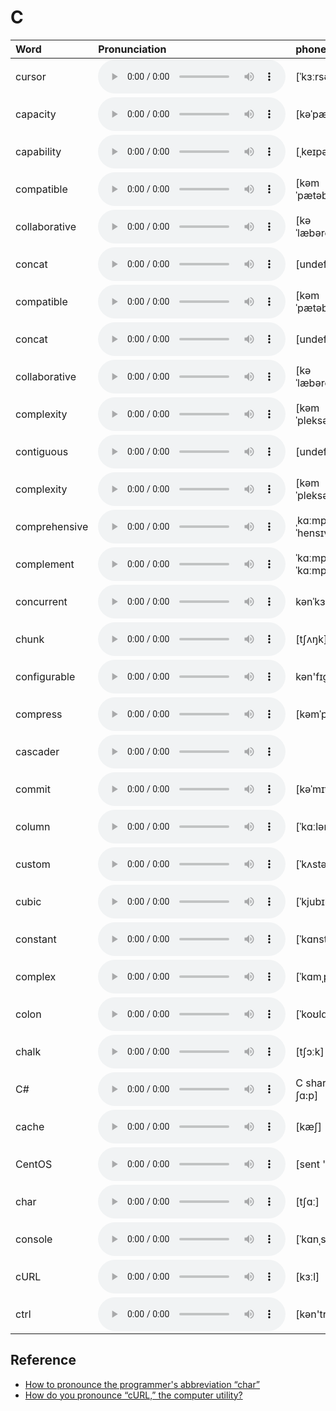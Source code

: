 
# C

| Word  | Pronunciation | phonetic |
| :-- | :-- | :-- |
| cursor | <audio src="/awesome-pronunciation/public/audio/cursor.mp3" controls="controls" controlslist="nodownload"></audio> | [ˈkɜːrsər] |
| capacity | <audio src="/awesome-pronunciation/public/audio/capacity.mp3" controls="controls" controlslist="nodownload"></audio> | [kəˈpæsəti] |
| capability | <audio src="/awesome-pronunciation/public/audio/capability.mp3" controls="controls" controlslist="nodownload"></audio> | [ˌkeɪpəˈbɪləti] |
| compatible | <audio src="/awesome-pronunciation/public/audio/compatible.mp3" controls="controls" controlslist="nodownload"></audio> | [kəmˈpætəb(ə)l] |
| collaborative | <audio src="/awesome-pronunciation/public/audio/collaborative.mp3" controls="controls" controlslist="nodownload"></audio> | [kəˈlæbəreɪtɪv] |
| concat | <audio src="/awesome-pronunciation/public/audio/concat.mp3" controls="controls" controlslist="nodownload"></audio> | [undefined] |
| compatible | <audio src="/awesome-pronunciation/public/audio/compatible.mp3" controls="controls" controlslist="nodownload"></audio> | [kəmˈpætəb(ə)l] |
| concat | <audio src="/awesome-pronunciation/public/audio/concat.mp3" controls="controls" controlslist="nodownload"></audio> | [undefined] |
| collaborative | <audio src="/awesome-pronunciation/public/audio/collaborative.mp3" controls="controls" controlslist="nodownload"></audio> | [kəˈlæbəreɪtɪv] |
| complexity | <audio src="/awesome-pronunciation/public/audio/complexity.mp3" controls="controls" controlslist="nodownload"></audio> | [kəmˈpleksəti] |
| contiguous | <audio src="/awesome-pronunciation/public/audio/contiguous.mp3" controls="controls" controlslist="nodownload"></audio> | [undefined] |
| complexity | <audio src="/awesome-pronunciation/public/audio/complexity.mp3" controls="controls" controlslist="nodownload"></audio> | [kəmˈpleksəti] |
| comprehensive | <audio src="/awesome-pronunciation/public/audio/comprehensive.mp3" controls="controls" controlslist="nodownload"></audio> | ˌkɑːmprɪˈhensɪv |
| complement | <audio src="/awesome-pronunciation/public/audio/complement.mp3" controls="controls" controlslist="nodownload"></audio> | ˈkɑːmplɪment; ˈkɑːmplɪmənt |
| concurrent | <audio src="/awesome-pronunciation/public/audio/concurrent.mp3" controls="controls" controlslist="nodownload"></audio> | kənˈkɜːrənt |
| chunk | <audio src="/awesome-pronunciation/public/audio/chunk.mp3" controls="controls" controlslist="nodownload"></audio> | [tʃʌŋk] |
| configurable | <audio src="/awesome-pronunciation/public/audio/configurable.mp3" controls="controls" controlslist="nodownload"></audio> | kən'fɪgjərəbl |
| compress | <audio src="/awesome-pronunciation/public/audio/compress.mp3" controls="controls" controlslist="nodownload"></audio> | [kəmˈpres] |
| cascader | <audio src="/awesome-pronunciation/public/audio/cascader.mp3" controls="controls" controlslist="nodownload"></audio> |  |
| commit | <audio src="/awesome-pronunciation/public/audio/commit.mp3" controls="controls" controlslist="nodownload"></audio> | [kəˈmɪt] |
| column | <audio src="/awesome-pronunciation/public/audio/column.mp3" controls="controls" controlslist="nodownload"></audio> | [ˈkɑːləm] |
| custom | <audio src="/awesome-pronunciation/public/audio/custom.mp3" controls="controls" controlslist="nodownload"></audio> | [ˈkʌstəm] |
| cubic | <audio src="/awesome-pronunciation/public/audio/cubic.mp3" controls="controls" controlslist="nodownload"></audio> | [ˈkjubɪk] |
| constant | <audio src="/awesome-pronunciation/public/audio/constant.mp3" controls="controls" controlslist="nodownload"></audio> | [ˈkɑnstənt] |
| complex | <audio src="/awesome-pronunciation/public/audio/complex.mp3" controls="controls" controlslist="nodownload"></audio> | [ˈkɑmˌpleks] |
| colon | <audio src="/awesome-pronunciation/public/audio/colon.mp3" controls="controls" controlslist="nodownload"></audio> | [ˈkoʊlɑn] |
| chalk | <audio src="/awesome-pronunciation/public/audio/chalk.mp3" controls="controls" controlslist="nodownload"></audio> | [tʃɔːk] |
| C# | <audio src="/awesome-pronunciation/public/audio/C%23.mp3" controls="controls" controlslist="nodownload"></audio> | C sharp [si ʃɑ:p] |
| cache | <audio src="/awesome-pronunciation/public/audio/cache.mp3" controls="controls" controlslist="nodownload"></audio> | [kæʃ] |
| CentOS | <audio src="/awesome-pronunciation/public/audio/CentOS.mp3" controls="controls" controlslist="nodownload"></audio> | [sent 'əʊ 'es] |
| char | <audio src="/awesome-pronunciation/public/audio/char.mp3" controls="controls" controlslist="nodownload"></audio> | [tʃɑː] |
| console | <audio src="/awesome-pronunciation/public/audio/console.mp3" controls="controls" controlslist="nodownload"></audio> | [ˈkɑnˌsoʊl] |
| cURL | <audio src="/awesome-pronunciation/public/audio/cURL.mp3" controls="controls" controlslist="nodownload"></audio> | [kɜːl] |
| ctrl | <audio src="/awesome-pronunciation/public/audio/ctrl.mp3" controls="controls" controlslist="nodownload"></audio> | [kən'trəʊl] |

## Reference

- [How to pronounce the programmer's abbreviation “char”](https://english.stackexchange.com/questions/60154/how-to-pronounce-the-programmers-abbreviation-char)
- [How do you pronounce “cURL,” the computer utility?](https://english.stackexchange.com/questions/48735/how-do-you-pronounce-curl-the-computer-utility?rq=1)

